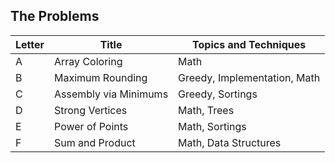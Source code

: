 ## The Problems

|  Letter | Title                     | Topics and Techniques                          |
|---------|---------------------------|-----------------------------|
|  A | Array Coloring            | Math                      |
|  B | Maximum Rounding               |Greedy, Implementation, Math                      |
|  C | Assembly via Minimums              |Greedy, Sortings               |
|  D | Strong Vertices               |Math, Trees                      |
|  E | Power of Points              |Math, Sortings                      |
|  F | Sum and Product               |Math, Data Structures                     |
